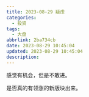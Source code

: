 ```yaml
---
title: 2023-08-29 疑虑
categories:
  - 投资
tags:
  - 大盘
abbrlink: 2ba734cb
date: 2023-08-29 10:45:04
updated: 2023-08-29 10:45:04
description:
---
```

感觉有机会，但是不敢进。

是否真的有领涨的新版块出来。
